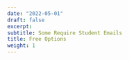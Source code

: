 ```yaml
---
date: "2022-05-01"
draft: false
excerpt: 
subtitle: Some Require Student Emails
title: Free Options
weight: 1
---
```








